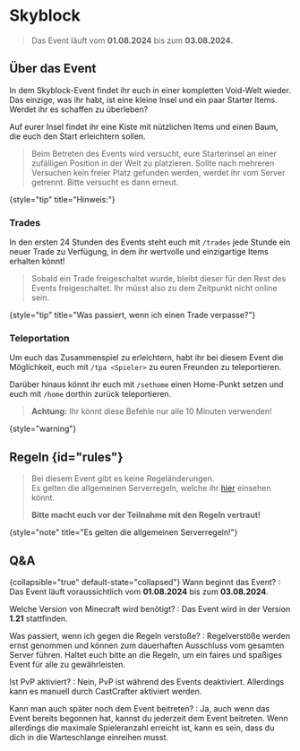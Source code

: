 # Skyblock

> Das Event läuft vom **01.08.2024** bis zum **03.08.2024**.
>

## Über das Event

In dem Skyblock-Event findet ihr euch in einer kompletten Void-Welt wieder. 
Das einzige, was ihr habt, ist eine kleine Insel und ein paar Starter Items.
Werdet ihr es schaffen zu überleben?

Auf eurer Insel findet ihr eine Kiste mit nützlichen Items und einen Baum, die euch den Start erleichtern
sollen.

> Beim Betreten des Events wird versucht, eure Starterinsel an einer zufälligen Position in der Welt zu platzieren. Sollte
> nach mehreren Versuchen kein freier Platz gefunden werden, werdet ihr vom Server getrennt. Bitte versucht es dann
> erneut.
>
{style="tip" title="Hinweis:"}

### Trades

In den ersten 24 Stunden des Events steht euch mit `/trades` jede Stunde ein neuer Trade zu Verfügung, in dem ihr wertvolle und einzigartige Items erhalten könnt!

> 
> Sobald ein Trade freigeschaltet wurde, bleibt dieser für den Rest des Events freigeschaltet. Ihr müsst also zu dem Zeitpunkt nicht online sein.
>
{style="tip" title="Was passiert, wenn ich einen Trade verpasse?"}

### Teleportation

Um euch das Zusammenspiel zu erleichtern, habt ihr bei diesem Event die Möglichkeit, euch mit `/tpa <Spieler>` zu euren Freunden zu teleportieren.

Darüber hinaus könnt ihr euch mit `/sethome` einen Home-Punkt setzen und euch mit `/home` dorthin zurück teleportieren.

> **Achtung:** Ihr könnt diese Befehle nur alle 10 Minuten verwenden!
>
{style="warning"}

## Regeln {id="rules"}

> Bei diesem Event gibt es keine Regeländerungen. \
> Es gelten die allgemeinen Serverregeln, welche ihr [hier](rules.md) einsehen k&ouml;nnt.
> 
> **Bitte macht euch vor der Teilnahme mit den Regeln vertraut!**
>
{style="note" title="Es gelten die allgemeinen Serverregeln!"}

## Q&amp;A

{collapsible="true" default-state="collapsed"}
Wann beginnt das Event?
: Das Event läuft voraussichtlich vom **01.08.2024** bis zum **03.08.2024**.

Welche Version von Minecraft wird benötigt?
: Das Event wird in der Version **1.21** stattfinden.

Was passiert, wenn ich gegen die Regeln verstoße?
: Regelverstöße werden ernst genommen und können zum dauerhaften Ausschluss vom gesamten Server führen. Haltet euch
bitte an die Regeln, um ein faires und spaßiges Event für alle zu gewährleisten.

Ist PvP aktiviert?
: Nein, PvP ist während des Events deaktiviert. Allerdings kann es manuell durch CastCrafter aktiviert werden.

Kann man auch später noch dem Event beitreten?
: Ja, auch wenn das Event bereits begonnen hat, kannst du jederzeit dem Event beitreten. Wenn allerdings die maximale
Spieleranzahl erreicht ist, kann es sein, dass du dich in die Warteschlange einreihen musst.
